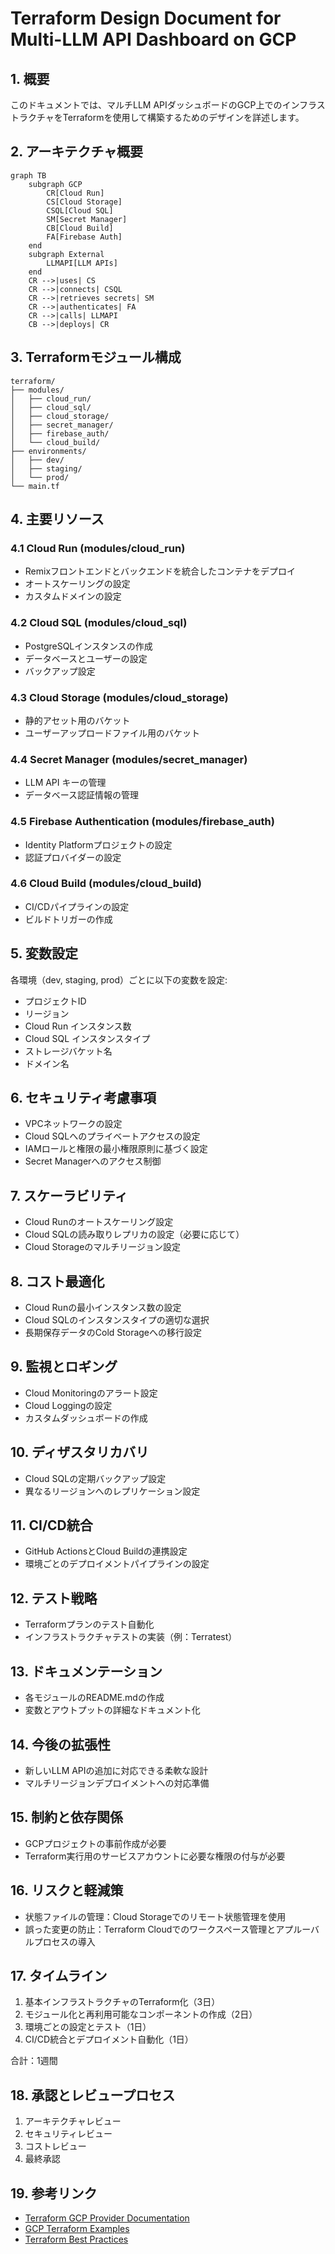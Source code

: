 # Terraform Design Document for Multi-LLM API Dashboard on GCP

## 1. 概要

このドキュメントでは、マルチLLM APIダッシュボードのGCP上でのインフラストラクチャをTerraformを使用して構築するためのデザインを詳述します。

## 2. アーキテクチャ概要

```mermaid
graph TB
    subgraph GCP
        CR[Cloud Run]
        CS[Cloud Storage]
        CSQL[Cloud SQL]
        SM[Secret Manager]
        CB[Cloud Build]
        FA[Firebase Auth]
    end
    subgraph External
        LLMAPI[LLM APIs]
    end
    CR -->|uses| CS
    CR -->|connects| CSQL
    CR -->|retrieves secrets| SM
    CR -->|authenticates| FA
    CR -->|calls| LLMAPI
    CB -->|deploys| CR
```

## 3. Terraformモジュール構成

```
terraform/
├── modules/
│   ├── cloud_run/
│   ├── cloud_sql/
│   ├── cloud_storage/
│   ├── secret_manager/
│   ├── firebase_auth/
│   └── cloud_build/
├── environments/
│   ├── dev/
│   ├── staging/
│   └── prod/
└── main.tf
```

## 4. 主要リソース

### 4.1 Cloud Run (modules/cloud_run)

- Remixフロントエンドとバックエンドを統合したコンテナをデプロイ
- オートスケーリングの設定
- カスタムドメインの設定

### 4.2 Cloud SQL (modules/cloud_sql)

- PostgreSQLインスタンスの作成
- データベースとユーザーの設定
- バックアップ設定

### 4.3 Cloud Storage (modules/cloud_storage)

- 静的アセット用のバケット
- ユーザーアップロードファイル用のバケット

### 4.4 Secret Manager (modules/secret_manager)

- LLM API キーの管理
- データベース認証情報の管理

### 4.5 Firebase Authentication (modules/firebase_auth)

- Identity Platformプロジェクトの設定
- 認証プロバイダーの設定

### 4.6 Cloud Build (modules/cloud_build)

- CI/CDパイプラインの設定
- ビルドトリガーの作成

## 5. 変数設定

各環境（dev, staging, prod）ごとに以下の変数を設定:

- プロジェクトID
- リージョン
- Cloud Run インスタンス数
- Cloud SQL インスタンスタイプ
- ストレージバケット名
- ドメイン名

## 6. セキュリティ考慮事項

- VPCネットワークの設定
- Cloud SQLへのプライベートアクセスの設定
- IAMロールと権限の最小権限原則に基づく設定
- Secret Managerへのアクセス制御

## 7. スケーラビリティ

- Cloud Runのオートスケーリング設定
- Cloud SQLの読み取りレプリカの設定（必要に応じて）
- Cloud Storageのマルチリージョン設定

## 8. コスト最適化

- Cloud Runの最小インスタンス数の設定
- Cloud SQLのインスタンスタイプの適切な選択
- 長期保存データのCold Storageへの移行設定

## 9. 監視とロギング

- Cloud Monitoringのアラート設定
- Cloud Loggingの設定
- カスタムダッシュボードの作成

## 10. ディザスタリカバリ

- Cloud SQLの定期バックアップ設定
- 異なるリージョンへのレプリケーション設定

## 11. CI/CD統合

- GitHub ActionsとCloud Buildの連携設定
- 環境ごとのデプロイメントパイプラインの設定

## 12. テスト戦略

- Terraformプランのテスト自動化
- インフラストラクチャテストの実装（例：Terratest）

## 13. ドキュメンテーション

- 各モジュールのREADME.mdの作成
- 変数とアウトプットの詳細なドキュメント化

## 14. 今後の拡張性

- 新しいLLM APIの追加に対応できる柔軟な設計
- マルチリージョンデプロイメントへの対応準備

## 15. 制約と依存関係

- GCPプロジェクトの事前作成が必要
- Terraform実行用のサービスアカウントに必要な権限の付与が必要

## 16. リスクと軽減策

- 状態ファイルの管理：Cloud Storageでのリモート状態管理を使用
- 誤った変更の防止：Terraform Cloudでのワークスペース管理とアプルーバルプロセスの導入

## 17. タイムライン

1. 基本インフラストラクチャのTerraform化（3日）
2. モジュール化と再利用可能なコンポーネントの作成（2日）
3. 環境ごとの設定とテスト（1日）
4. CI/CD統合とデプロイメント自動化（1日）

合計：1週間

## 18. 承認とレビュープロセス

1. アーキテクチャレビュー
2. セキュリティレビュー
3. コストレビュー
4. 最終承認

## 19. 参考リンク

- [Terraform GCP Provider Documentation](https://registry.terraform.io/providers/hashicorp/google/latest/docs)
- [GCP Terraform Examples](https://github.com/terraform-google-modules)
- [Terraform Best Practices](https://www.terraform-best-practices.com/)
